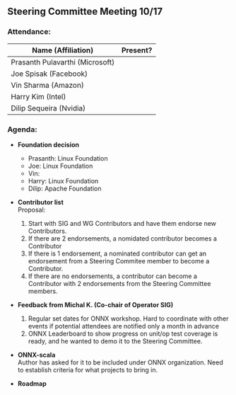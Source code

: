 ## Steering Committee Meeting 10/17

### Attendance:

| Name (Affiliation) | Present? |
| ------------------------------- | --- |
| Prasanth Pulavarthi (Microsoft) | |
| Joe Spisak (Facebook)           | |
| Vin Sharma (Amazon)             | | 
| Harry Kim (Intel)               | |
| Dilip Sequeira (Nvidia)         | |

### Agenda:

* **Foundation decision** 
  - Prasanth: Linux Foundation
  - Joe: Linux Foundation
  - Vin: 
  - Harry: Linux Foundation
  - Dilip: Apache Foundation

* **Contributor list**  
  Proposal: 
  1. Start with SIG and WG Contributors and have them endorse new Contributors. 
  2. If there are 2 endorsements, a nomidated contributor becomes a Contributor
  3. If there is 1 endorsement, a nominated contributor can get an endorsement from a Steering Commitee member to become a Contributor. 
  4. If there are no endorsements, a contributor can become a Contributor with 2 endorsements from the Steering Committee members. 

* **Feedback from Michal K. (Co-chair of Operator SIG)**
  1. Regular set dates for ONNX workshop. Hard to coordinate with other events if potential attendees are notified only a month in advance
  2. ONNX Leaderboard to show progress on unit/op test coverage is ready, and he wanted to demo it to the Steering Committee. 

* **ONNX-scala**  
Author has asked for it to be included under ONNX organization. 
Need to establish criteria for what projects to bring in.

* **Roadmap**  

